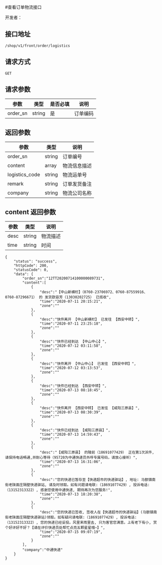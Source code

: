 #查看订单物流接口

开发者：

## 接口地址
`/shop/v1/front/order/logistics`

## 请求方式
  `GET`
  
## 请求参数

|参数|类型|是否必填|说明|
| --- | --- | --- | --- |
|order_sn|string|是|订单编码|

## 返回参数
|参数|类型|说明|
| --- | --- | --- | 
| order_sn | string | 订单编号 |
| content | array | 物流信息描述 |
| logistics_code | string | 物流运单号 |
| remark | string | 订单发货备注 |
| company | string | 物流公司名称 |

## content 返回参数
|参数|类型|说明|
| --- | --- | --- | 
| desc | string | 物流描述 |
| time | string | 时间 |

```
{
    "status": "success",
    "httpCode": 200,
    "statusCode": 0,
    "data": {
        "order_sn":"12TT20200714100000089731",
        "content":[
            {
                "desc":"【中山新横栏】（0760-23706972、0760-87559916、0760-87296671） 的 发货欧容芳（13030202725） 已揽收",
                "time":"2020-07-11 20:15:21",
                "zone":""
            },
            {
                "desc":"快件离开 【中山新横栏】 已发往 【西安中转】",
                "time":"2020-07-11 23:25:18",
                "zone":""
            },
            {
                "desc":"快件已经到达 【中山中心】",
                "time":"2020-07-12 03:11:58",
                "zone":""
            },
            {
                "desc":"快件离开 【中山中心】 已发往 【西安中转】",
                "time":"2020-07-12 03:13:53",
                "zone":""
            },
            {
                "desc":"快件已经到达 【西安中转】",
                "time":"2020-07-13 08:18:45",
                "zone":""
            },
            {
                "desc":"快件离开 【西安中转】 已发往 【咸阳三原县】",
                "time":"2020-07-13 08:30:39",
                "zone":""
            },
            {
                "desc":"快件已经到达 【咸阳三原县】",
                "time":"2020-07-13 14:59:43",
                "zone":""
            },
            {
                "desc":"【咸阳三原县】 的陵前（18691077429） 正在第1次派件, 请保持电话畅通,并耐心等待（95720为中通快递员外呼专属号码，请放心接听）",
                "time":"2020-07-13 16:31:06",
                "zone":""
            },
            {
                "desc":"您的快递已暂存至【快递超市的快递驿站】, 地址: 马额镇南街老陕面庄隔壁快递驿站, 请及时领取。如有问题请电联:（18691077429）, 投诉电话:（13152313322）, 感谢您使用中通快递, 期待再次为您服务!",
                "time":"2020-07-13 18:20:38",
                "zone":""
            },
            {
                "desc":"您的快递已签收, 签收人在【快递超市的快递驿站】(马额镇南街老陕面庄隔壁快递驿站)领取。如有疑问请电联:（18691077429）, 投诉电话:（13152313322）, 您的快递已经妥投。风里来雨里去, 只为客官您满意。上有老下有小, 赏个好评好不好？【请在评价快递员处帮忙点亮五颗星星哦~】",
                "time":"2020-07-15 09:07:19",
                "zone":""
            }
        ],
        "company":"中通快递"
    }
}
```
